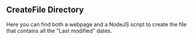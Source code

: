 ## CreateFile Directory

Here you can find both a webpage and a NodeJS script to create the file that
contains all the "Last modified" dates.
